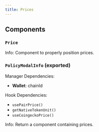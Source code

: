 ```yaml
---
title: Prices
---
```


## Components

### `Price`

Info: Component to properly position prices.

### `PolicyModalInfo` (exported)

Manager Dependencies:
- **Wallet**: chainId

Hook Dependencies:
- `usePairPrice()`
- `getNativeTokenUnit()`
- `useCoingeckoPrice()`

Info: Return a component containing prices.